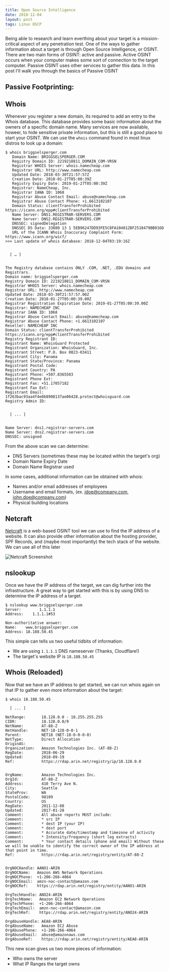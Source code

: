 ```yaml
---
title: Open Source Intelligence
date: 2018-12-04
layout: post
tags: Linux OSCP
---
```


Being able to research and learn everthing about your target is a mission-critical aspect of any penetration test.  One of the ways to gather information about a target is through Open Source Intelligence, or OSINT.  There are two main forms of OSINT: active and passive.  Active OSINT occurs when your computer makes some sort of connection to the target computer.  Passive OSINT uses other services to gather this data.  In this post I'll walk you through the basics of Passive OSINT

## Passive Footprinting:

## Whois

Whenever you register a new domain, its required to add an entry to the Whois database. This database provides some basic information about the owners of a specific domain name.  Many services are now available, howeer, to hide sensitive private information, but this is still a good place to start your OSINT.  We can use the `whois` command found in most linux distros to look up a domain:

```
$ whois briggselsperger.com 
   Domain Name: BRIGGSELSPERGER.COM 
   Registry Domain ID: 2219218811_DOMAIN_COM-VRSN 
   Registrar WHOIS Server: whois.namecheap.com 
   Registrar URL: http://www.namecheap.com 
   Updated Date: 2018-03-30T21:57:57Z 
   Creation Date: 2018-01-27T05:00:39Z 
   Registry Expiry Date: 2019-01-27T05:00:39Z 
   Registrar: NameCheap, Inc. 
   Registrar IANA ID: 1068 
   Registrar Abuse Contact Email: abuse@namecheap.com 
   Registrar Abuse Contact Phone: +1.6613102107 
   Domain Status: clientTransferProhibited https://icann.org/epp#clientTransferProhibited 
   Name Server: DNS1.REGISTRAR-SERVERS.COM 
   Name Server: DNS2.REGISTRAR-SERVERS.COM 
   DNSSEC: signedDelegation 
   DNSSEC DS Data: 33880 13 1 5EB96247DD93FE5C8FA104812BF2518479BB016D 
   URL of the ICANN Whois Inaccuracy Complaint Form: https://www.icann.org/wicf/ 
>>> Last update of whois database: 2018-12-04T03:19:16Z 


  [ … ] 


The Registry database contains ONLY .COM, .NET, .EDU domains and 
Registrars. 
Domain name: briggselsperger.com 
Registry Domain ID: 2219218811_DOMAIN_COM-VRSN 
Registrar WHOIS Server: whois.namecheap.com 
Registrar URL: http://www.namecheap.com 
Updated Date: 2018-03-30T21:57:57.00Z 
Creation Date: 2018-01-27T05:00:39.00Z 
Registrar Registration Expiration Date: 2019-01-27T05:00:39.00Z 
Registrar: NAMECHEAP INC 
Registrar IANA ID: 1068 
Registrar Abuse Contact Email: abuse@namecheap.com 
Registrar Abuse Contact Phone: +1.6613102107 
Reseller: NAMECHEAP INC 
Domain Status: clientTransferProhibited https://icann.org/epp#clientTransferProhibited  
Registry Registrant ID:  
Registrant Name: WhoisGuard Protected 
Registrant Organization: WhoisGuard, Inc. 
Registrant Street: P.O. Box 0823-03411  
Registrant City: Panama 
Registrant State/Province: Panama 
Registrant Postal Code:  
Registrant Country: PA 
Registrant Phone: +507.8365503 
Registrant Phone Ext:  
Registrant Fax: +51.17057182 
Registrant Fax Ext:  
Registrant Email: 1f263bac93aa4f4e8b8908137ae06428.protect@whoisguard.com 
Registry Admin ID:  


  [ ... ]


Name Server: dns1.registrar-servers.com  
Name Server: dns2.registrar-servers.com  
DNSSEC: unsigned 
```

From the above scan we can determine:
  * DNS Servers (sometimes these may be located within the target's org)
  * Domain Name Expiry Date
  * Domain Name Registrar used

In some cases, additional information can be obtained with whois:
  * Names and/or email addresses of employees
  * Username and email formats, (ex. jdoe@company.com, john.doe@company.com)
  * Physical building locations


## Netcraft

[Netcraft](https://searchdns.netcraft.com/) is a web-based OSINT tool we can use to find the IP address of a website. It can also provide other information about the hosting provider, SPF Records, and (maybe most importantly) the tech stack of the website. We can use all of this later

![Netcraft Screenshot](/blog/assets/img/osint-netcraft.png)


## nslookup

Once we have the IP address of the target, we can dig further into the infrastructure.  A great way to get started with this is by using DNS to determine the IP address of a target.

```
$ nslookup www.briggselsperger.com 
Server:        1.1.1.1 
Address:    1.1.1.1#53 
  
Non-authoritative answer: 
Name:    www.briggselsperger.com 
Address: 18.188.50.45
```

This simple can tells us two useful tidbits of information:
  * We are using `1.1.1.1` DNS nameserver (Thanks, Cloudflare!)
  * The target's website IP is `18.188.50.45`

## Whois (Reloaded)

Now that we have an IP address to get started, we can run whois again on that IP to gather even more information about the target:

```
$ whois 18.188.50.45 

  [ ... ]  

NetRange:       18.128.0.0 - 18.255.255.255 
CIDR:           18.128.0.0/9 
NetName:        AT-88-Z 
NetHandle:      NET-18-128-0-0-1 
Parent:         NET18 (NET-18-0-0-0-0) 
NetType:        Direct Allocation 
OriginAS:        
Organization:   Amazon Technologies Inc. (AT-88-Z) 
RegDate:        2018-06-29 
Updated:        2018-09-19 
Ref:            https://rdap.arin.net/registry/ip/18.128.0.0 
  
  
OrgName:        Amazon Technologies Inc. 
OrgId:          AT-88-Z 
Address:        410 Terry Ave N. 
City:           Seattle 
StateProv:      WA 
PostalCode:     98109 
Country:        US 
RegDate:        2011-12-08 
Updated:        2017-01-28 
Comment:        All abuse reports MUST include: 
Comment:        * src IP 
Comment:        * dest IP (your IP) 
Comment:        * dest port 
Comment:        * Accurate date/timestamp and timezone of activity 
Comment:        * Intensity/frequency (short log extracts) 
Comment:        * Your contact details (phone and email) Without these we will be unable to identify the correct owner of the IP address at that point in time. 
Ref:            https://rdap.arin.net/registry/entity/AT-88-Z 
  
  
OrgNOCHandle: AANO1-ARIN 
OrgNOCName:   Amazon AWS Network Operations 
OrgNOCPhone:  +1-206-266-4064  
OrgNOCEmail:  amzn-noc-contact@amazon.com 
OrgNOCRef:    https://rdap.arin.net/registry/entity/AANO1-ARIN 
  
OrgTechHandle: ANO24-ARIN 
OrgTechName:   Amazon EC2 Network Operations 
OrgTechPhone:  +1-206-266-4064  
OrgTechEmail:  amzn-noc-contact@amazon.com 
OrgTechRef:    https://rdap.arin.net/registry/entity/ANO24-ARIN 
  
OrgAbuseHandle: AEA8-ARIN 
OrgAbuseName:   Amazon EC2 Abuse 
OrgAbusePhone:  +1-206-266-4064  
OrgAbuseEmail:  abuse@amazonaws.com 
OrgAbuseRef:    https://rdap.arin.net/registry/entity/AEA8-ARIN 
```

This new scan gives us two more pieces of information:
  * Who owns the server
  * What IP Ranges the target owns



